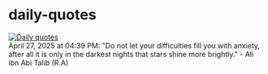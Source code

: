 # daily-quotes
[![Daily quotes](https://github.com/ceepu8/daily-quotes/actions/workflows/daily-quote.yml/badge.svg)](https://github.com/ceepu8/daily-quotes/actions/workflows/daily-quote.yml)<br/>
April 27, 2025 at 04:39 PM: "Do not let your difficulties fill you with anxiety, after all it is only in the darkest nights that stars shine more brightly." - Ali ibn Abi Talib (R.A)
